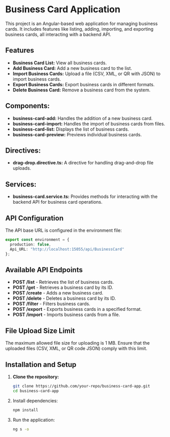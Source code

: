# Business Card Application

This project is an Angular-based web application for managing business cards. It includes features like listing, adding, importing, and exporting business cards, all interacting with a backend API.

## Features
- **Business Card List:** View all business cards.
- **Add Business Card:** Add a new business card to the list.
- **Import Business Cards:** Upload a file (CSV, XML, or QR with JSON) to import business cards.
- **Export Business Cards:** Export business cards in different formats.
- **Delete Business Card:** Remove a business card from the system.


## Components:
- **business-card-add:** Handles the addition of a new business card.
- **business-card-import:** Handles the import of business cards from files.
- **business-card-list:** Displays the list of business cards.
- **business-card-preview:** Previews individual business cards.

## Directives:
- **drag-drop.directive.ts:** A directive for handling drag-and-drop file uploads.

## Services:
- **business-card.service.ts:** Provides methods for interacting with the backend API for business card operations.

## API Configuration
The API base URL is configured in the environment file:
```typescript
export const environment = {
  production: false,
  Api_URL: "http://localhost:15055/api/BusinessCard"
};
```
## Available API Endpoints
- **POST /list** - Retrieves the list of business cards.
- **POST /get** - Retrieves a business card by its ID.
- **POST /create** - Adds a new business card.
- **POST /delete** - Deletes a business card by its ID.
- **POST /filter** - Filters business cards.
- **POST /export** - Exports business cards in a specified format.
- **POST /import** - Imports business cards from a file.

## File Upload Size Limit
The maximum allowed file size for uploading is 1 MB. Ensure that the uploaded files (CSV, XML, or QR code JSON) comply with this limit.

## Installation and Setup

1. **Clone the repository:**
   ```bash
   git clone https://github.com/your-repo/business-card-app.git
   cd business-card-app
   ```
2. Install dependencies:
    ```bash
   npm install
   ```
3. Run the application:
    ```bash
   ng s -o
   ```

